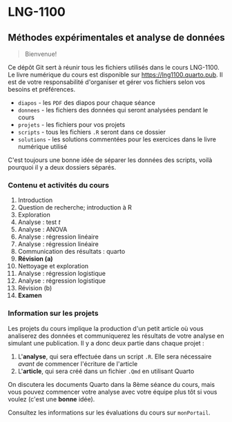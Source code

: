 # LNG-1100

## Méthodes expérimentales et analyse de données

> Bienvenue!

Ce dépôt Git sert à réunir tous les fichiers utilisés dans le cours LNG-1100.
Le livre numérique du cours est disponible sur <https://lng1100.quarto.pub>.
Il est de votre responsabilité d'organiser et gérer vos fichiers selon vos besoins et préférences.

- `diapos` - les `PDF` des diapos pour chaque séance
- `donnees` - les fichiers des données qui seront analysées pendant le cours
- `projets` - les fichiers pour vos projets
- `scripts` - tous les fichiers `.R` seront dans ce dossier
- `solutions` - les solutions commentées pour les exercices dans le livre numérique utilisé

C'est toujours une bonne idée de séparer les données des scripts, voilà pourquoi il y a deux dossiers séparés.

### Contenu et activités du cours

1. Introduction
2. Question de recherche; introduction à R
3. Exploration
4. Analyse : test _t_
5. Analyse : ANOVA
6. Analyse : régression linéaire
7. Analyse : régression linéaire
8. Communication des résultats : quarto
9. **Révision (a)**
10. Nettoyage et exploration
11. Analyse : régression logistique
12. Analyse : régression logistique
13. Révision (b)
14. **Examen**

### Information sur les projets

Les projets du cours implique la production d'un petit article où vous analiserez des données et communiquerez les résultats de votre analyse en simulant une publication. Il y a donc deux partie dans chaque projet :

1. L'**analyse**, qui sera effectuée dans un script `.R`. Elle sera nécessaire _avant_ de commencer l'écriture de l'article
2. L'**article**, qui sera créé dans un fichier `.Qmd` en utilisant Quarto

On discutera les documents Quarto dans la 8ème séance du cours, mais vous pouvez commencer votre analyse avec votre équipe plus tôt si vous voulez (c'est une **bonne** idée).

Consultez les informations sur les évaluations du cours sur `monPortail`.
